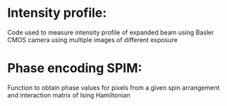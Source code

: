 # Intensity profile:
Code used to measure intensity profile of expanded beam using Basler CMOS camera using multiple images of different exposure

# Phase encoding SPIM:
Function to obtain phase values for pixels from a given spin arrangement and interaction matrix of Ising Hamiltonian